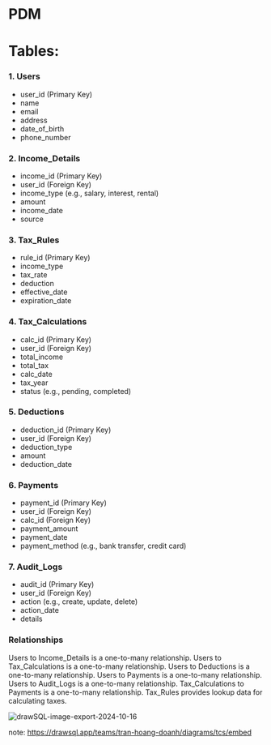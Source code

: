 # PDM

# Tables:

### 1. Users

- user_id (Primary Key)
- name
- email
- address
- date_of_birth
- phone_number

### 2. Income_Details

- income_id (Primary Key)
- user_id (Foreign Key)
- income_type (e.g., salary, interest, rental)
- amount
- income_date
- source

### 3. Tax_Rules

- rule_id (Primary Key)
- income_type
- tax_rate
- deduction
- effective_date
- expiration_date

### 4. Tax_Calculations

- calc_id (Primary Key)
- user_id (Foreign Key)
- total_income
- total_tax
- calc_date
- tax_year
- status (e.g., pending, completed)

### 5. Deductions

- deduction_id (Primary Key)
- user_id (Foreign Key)
- deduction_type
- amount
- deduction_date

### 6. Payments

- payment_id (Primary Key)
- user_id (Foreign Key)
- calc_id (Foreign Key)
- payment_amount
- payment_date
- payment_method (e.g., bank transfer, credit card)

### 7. Audit_Logs

- audit_id (Primary Key)
- user_id (Foreign Key)
- action (e.g., create, update, delete)
- action_date
- details

### Relationships
Users to Income_Details is a one-to-many relationship.
Users to Tax_Calculations is a one-to-many relationship.
Users to Deductions is a one-to-many relationship.
Users to Payments is a one-to-many relationship.
Users to Audit_Logs is a one-to-many relationship.
Tax_Calculations to Payments is a one-to-many relationship.
Tax_Rules provides lookup data for calculating taxes.




![drawSQL-image-export-2024-10-16](https://github.com/user-attachments/assets/90ca95f9-9801-4038-b792-12c53da2cff0)




note:
https://drawsql.app/teams/tran-hoang-doanh/diagrams/tcs/embed
